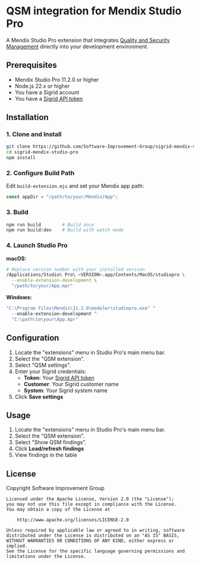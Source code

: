 # QSM integration for Mendix Studio Pro

A Mendix Studio Pro extension that integrates [Quality and Security Management](https://docs.mendix.com/appstore/partner-solutions/qsm/)
directly into your development environment.

## Prerequisites

- Mendix Studio Pro 11.2.0 or higher
- Node.js 22.x or higher
- You have a Sigrid account
- You have a [Sigrid API token](https://docs.sigrid-says.com/organization-integration/authentication-tokens.html)

## Installation

### 1. Clone and Install

```bash
git clone https://github.com/Software-Improvement-Group/sigrid-mendix-studio-pro.git
cd sigrid-mendix-studio-pro
npm install
```

### 2. Configure Build Path

Edit `build-extension.mjs` and set your Mendix app path:

```javascript
const appDir = "/path/to/your/Mendix/App";
```

### 3. Build

```bash
npm run build        # Build once
npm run build:dev    # Build with watch mode
```

### 4. Launch Studio Pro

**macOS:**

```bash
# Replace version number with your installed version
/Applications/Studio\ Pro\ <VERSION>.app/Contents/MacOS/studiopro \
  --enable-extension-development \
  "/path/to/your/App.mpr"
```

**Windows:**

```powershell
"C:\Program Files\Mendix\11.2.0\modeler\studiopro.exe" ^
  --enable-extension-development ^
  "C:\path\to\your\App.mpr"
```

## Configuration

1. Locate the "extensions" menu in Studio Pro's main menu bar.
2. Select the "QSM extension".
3. Select "QSM settings".
4. Enter your Sigrid credentials:
   - **Token**: Your [Sigrid API token](https://docs.sigrid-says.com/organization-integration/authentication-tokens.html)
   - **Customer**: Your Sigrid customer name
   - **System**: Your Sigrid system name
5. Click **Save settings**

## Usage

1. Locate the "extensions" menu in Studio Pro's main menu bar.
2. Select the "QSM extension".
3. Select "Show QSM findings".
4. Click **Load/refresh findings**
5. View findings in the table

## License

Copyright Software Improvement Group

    Licensed under the Apache License, Version 2.0 (the "License");
    you may not use this file except in compliance with the License.
    You may obtain a copy of the License at

        http://www.apache.org/licenses/LICENSE-2.0

    Unless required by applicable law or agreed to in writing, software
    distributed under the License is distributed on an "AS IS" BASIS,
    WITHOUT WARRANTIES OR CONDITIONS OF ANY KIND, either express or implied.
    See the License for the specific language governing permissions and
    limitations under the License.
